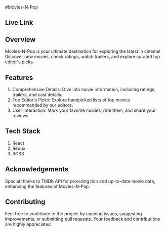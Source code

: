 #Movies-N-Pop

## Live Link

## Overview

Movies-N-Pop is your ultimate destination for exploring the latest in cinema! Discover new movies, check ratings, watch trailers, and explore curated top editor's picks.

## Features

1. Comprehensive Details: Dive into movie information, including ratings, trailers, and cast details.
2. Top Editor's Picks: Explore handpicked lists of top movies recommended by our editors.
3. User Interaction: Mark your favorite movies, rate them, and share your reviews.

## Tech Stack

1. React
2. Redux
3. SCSS

## Acknowledgements

Special thanks to TMDb API for providing rich and up-to-date movie data, enhancing the features of Movies-N-Pop.

## Contributing

Feel free to contribute to the project by opening issues, suggesting improvements, or submitting pull requests. Your feedback and contributions are highly appreciated.

